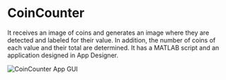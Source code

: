 # CoinCounter
It receives an image of coins and generates an image where they are detected and labeled for their value. In addition, the number of coins of each value and their total are determined. It has a MATLAB script and an application designed in App Designer.

![CoinCounter App GUI](../Coincounter/App/App3.png)
